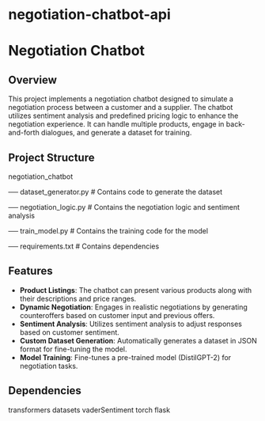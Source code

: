 # negotiation-chatbot-api
# Negotiation Chatbot

## Overview

This project implements a negotiation chatbot designed to simulate a negotiation process between a customer and a supplier. The chatbot utilizes sentiment analysis and predefined pricing logic to enhance the negotiation experience. It can handle multiple products, engage in back-and-forth dialogues, and generate a dataset for training.

## Project Structure
negotiation_chatbot

── dataset_generator.py        # Contains code to generate the dataset

── negotiation_logic.py         # Contains the negotiation logic and sentiment analysis

── train_model.py               # Contains the training code for the model

── requirements.txt             # Contains dependencies

## Features

- **Product Listings**: The chatbot can present various products along with their descriptions and price ranges.
- **Dynamic Negotiation**: Engages in realistic negotiations by generating counteroffers based on customer input and previous offers.
- **Sentiment Analysis**: Utilizes sentiment analysis to adjust responses based on customer sentiment.
- **Custom Dataset Generation**: Automatically generates a dataset in JSON format for fine-tuning the model.
- **Model Training**: Fine-tunes a pre-trained model (DistilGPT-2) for negotiation tasks.

## Dependencies
transformers
datasets
vaderSentiment
torch
flask

